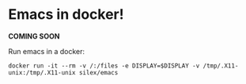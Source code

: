 # Emacs in docker!

**COMING SOON**

Run emacs in a docker:

``` shell
docker run -it --rm -v /:/files -e DISPLAY=$DISPLAY -v /tmp/.X11-unix:/tmp/.X11-unix silex/emacs
```
